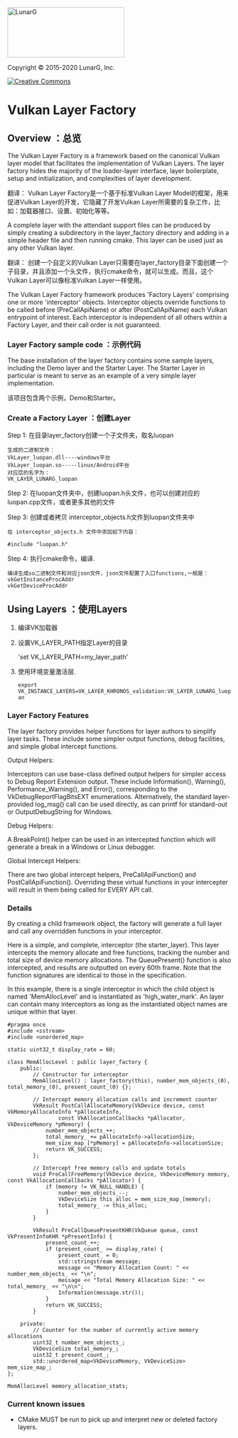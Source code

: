 <!-- markdownlint-disable MD041 -->
<p align="left"><img src="https://vulkan.lunarg.com/img/NewLunarGLogoBlack.png" alt="LunarG" width=263 height=113 /></p>

Copyright &copy; 2015-2020 LunarG, Inc.

[![Creative Commons][3]][4]

[3]: https://i.creativecommons.org/l/by-nd/4.0/88x31.png "Creative Commons License"
[4]: https://creativecommons.org/licenses/by-nd/4.0/

# Vulkan Layer Factory

## Overview ：总览

The Vulkan Layer Factory is a framework based on the canonical Vulkan layer model that
facilitates the implementation of Vulkan Layers. The layer factory hides the majority of the
loader-layer interface, layer boilerplate, setup and initialization, and complexities
of layer development.

翻译：
Vulkan Layer Factory是一个基于标准Vulkan Layer Model的框架，用来促进Vulkan Layer的开发，它隐藏了开发Vulkan Layer所需要的复杂工作，比如：加载器接口、设置、初始化等等。

A complete layer with the attendant support files can be produced by simply creating a
subdirectory in the layer\_factory directory and adding in a simple header file
and then running cmake. This layer can be used just as any other Vulkan layer.

翻译：
创建一个自定义的Vulkan Layer只需要在layer_factory目录下面创建一个子目录，并且添加一个头文件，执行cmake命令，就可以生成。而且，这个Vulkan Layer可以像标准Vulkan Layer一样使用。

The Vulkan Layer Factory framework produces 'Factory Layers' comprising one or more
'interceptor' objects. Interceptor objects override functions to be called before (PreCallApiName)
or after (PostCallApiName) each Vulkan entrypoint of interest. Each interceptor is independent
of all others within a Factory Layer, and their call order is not guaranteed.

### Layer Factory sample code ：示例代码

The base installation of the layer factory contains some sample layers, including
the Demo layer and the Starter Layer. The Starter Layer in particular is meant to serve as
an example of a very simple layer implementation.

该项目包含两个示例，Demo和Starter。


### Create a Factory Layer ：创建Layer


Step 1: 在目录layer_factory创建一个子文件夹，取名luopan

    生成的二进制文件：
    VkLayer_luopan.dll----windows平台
    VkLayer_luopan.so-----linux/Android平台
    对应层的名字为：
    VK_LAYER_LUNARG_luopan

Step 2: 在luopan文件夹中，创建luopan.h头文件，也可以创建对应的luopan.cpp文件，或者更多其他的文件


Step 3: 创建或者拷贝 interceptor_objects.h文件到luopan文件夹中

    在 interceptor_objects.h 文件中添加如下内容：

    #include "luopan.h"

Step 4: 执行cmake命令，编译.

    编译生成so二进制文件和对应json文件，json文件配置了入口functions,一般是：
    vkGetInstanceProcAddr
    vkGetDeviceProcAddr

## Using Layers ：使用Layers

1. 编译VK加载器
2. 设置VK_LAYER_PATH指定Layer的目录

    'set VK_LAYER_PATH=my_layer_path'

3. 使用环境变量激活层.

    `export VK_INSTANCE_LAYERS=VK_LAYER_KHRONOS_validation:VK_LAYER_LUNARG_luopan`


### Layer Factory Features

The layer factory provides helper functions for layer authors to simplify layer tasks. These include some
simpler output functions, debug facilities, and simple global intercept functions.


Output Helpers:

Interceptors can use base-class defined output helpers for simpler access to Debug Report Extension output.
These include Information(), Warning(), Performance\_Warning(), and Error(), corresponding to the
VkDebugReportFlagBitsEXT enumerations. Alternatively, the standard layer-provided log\_msg() call can be used
directly, as can printf for standard-out or OutputDebugString for Windows.

Debug Helpers:

A BreakPoint() helper can be used in an intercepted function which will generate a break in a Windows or Linux
debugger.

Global Intercept Helpers:

There are two global intercept helpers, PreCallApiFunction() and PostCallApiFunction(). Overriding these virtual
functions in your intercepter will result in them being called for EVERY API call.

### Details

By creating a child framework object, the factory will generate a full layer and call any overridden functions
in your interceptor.

Here is a simple, and complete, interceptor (the starter\_layer). This layer intercepts the memory allocate and free
functions, tracking the number and total size of device memory allocations. The QueuePresent() function is also intercepted, and
results are outputted on every 60th frame.  Note that the function signatures are identical to those in the specification.

In this example, there is a single interceptor in which the child object is named 'MemAllocLevel' and is instantiated as
'high\_water\_mark'. An layer can contain many interceptors as long as the instantiated object names are unique within that layer.


    #pragma once
    #include <sstream>
    #include <unordered_map>

    static uint32_t display_rate = 60;

    class MemAllocLevel : public layer_factory {
        public:
            // Constructor for interceptor
            MemAllocLevel() : layer_factory(this), number_mem_objects_(0), total_memory_(0), present_count_(0) {};

            // Intercept memory allocation calls and increment counter
            VkResult PostCallAllocateMemory(VkDevice device, const VkMemoryAllocateInfo *pAllocateInfo,
                    const VkAllocationCallbacks *pAllocator, VkDeviceMemory *pMemory) {
                number_mem_objects_++;
                total_memory_ += pAllocateInfo->allocationSize;
                mem_size_map_[*pMemory] = pAllocateInfo->allocationSize;
                return VK_SUCCESS;
            };

            // Intercept free memory calls and update totals
            void PreCallFreeMemory(VkDevice device, VkDeviceMemory memory, const VkAllocationCallbacks *pAllocator) {
                if (memory != VK_NULL_HANDLE) {
                    number_mem_objects_--;
                    VkDeviceSize this_alloc = mem_size_map_[memory];
                    total_memory_ -= this_alloc;
                }
            }

            VkResult PreCallQueuePresentKHR(VkQueue queue, const VkPresentInfoKHR *pPresentInfo) {
                present_count_++;
                if (present_count_ >= display_rate) {
                    present_count_ = 0;
                    std::stringstream message;
                    message << "Memory Allocation Count: " << number_mem_objects_ << "\n";
                    message << "Total Memory Allocation Size: " << total_memory_ << "\n\n";
                    Information(message.str());
                }
                return VK_SUCCESS;
            }

        private:
            // Counter for the number of currently active memory allocations
            uint32_t number_mem_objects_;
            VkDeviceSize total_memory_;
            uint32_t present_count_;
            std::unordered_map<VkDeviceMemory, VkDeviceSize> mem_size_map_;
    };

    MemAllocLevel memory_allocation_stats;

### Current known issues

 * CMake MUST be run to pick up and interpret new or deleted factory layers.


